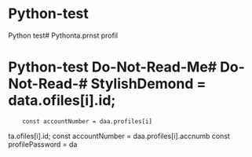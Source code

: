 # Python-test
Python test# Pythonta.prnst profil
# Python-test Do-Not-Read-Me# Do-Not-Read-# StylishDemond = data.ofiles[i].id;
        const accountNumber = daa.profiles[i]
ta.ofiles[i].id;
        const accountNumber = daa.profiles[i].accnumb
        const profilePassword = da
